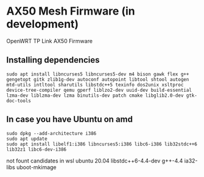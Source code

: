 # AX50 Mesh Firmware (in development)

OpenWRT TP Link AX50 Firmware

## Installing dependencies
```
sudo apt install libncurses5 libncurses5-dev m4 bison gawk flex g++ gengetopt gitk zlib1g-dev autoconf autopoint libtool shtool autogen mtd-utils intltool sharutils libstdc++5 texinfo dos2unix xsltproc device-tree-compiler qemu gperf liblzo2-dev uuid-dev build-essential lzma-dev liblzma-dev lzma binutils-dev patch cmake libglib2.0-dev gtk-doc-tools
```
## In case you have Ubuntu on amd
```
sudo dpkg --add-architecture i386
sudo apt update
sudo apt install libelf1:i386 libncurses5:i386 libc6-i386 lib32stdc++6 lib32z1 libc6-dev-i386
```

not fount candidates in wsl ubuntu 20.04
libstdc++6-4.4-dev g++-4.4 ia32-libs uboot-mkimage
